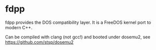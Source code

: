 fdpp
========

fdpp provides the DOS compatibility layer.
It is a FreeDOS kernel port to modern C++.

Can be compiled with clang (not gcc!) and booted under dosemu2,
see https://github.com/stsp/dosemu2
